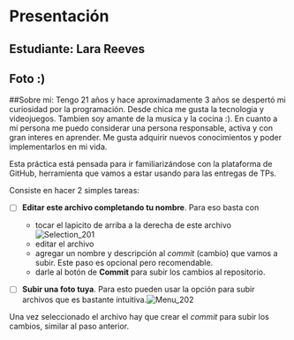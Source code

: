 # Presentación

## Estudiante: Lara Reeves

## Foto :)

##Sobre mi: Tengo 21 años y hace aproximadamente 3 años se despertó mi curiosidad por la programación. Desde chica me gusta la tecnologia y 
videojuegos. Tambien soy amante de la musica y la cocina :).
En cuanto a mi persona me puedo considerar una persona responsable, activa y con gran interes en aprender. Me gusta adquirir nuevos conocimientos
y poder implementarlos en mi vida.


Esta práctica está pensada para ir familiarizándose con la plataforma de GitHub, herramienta que vamos a estar usando para las entregas de TPs.

Consiste en hacer 2 simples tareas:
- [ ] **Editar este archivo completando tu nombre**. Para eso basta con 
  - tocar el lapicito de arriba a la derecha de este archivo ![Selection_201](https://user-images.githubusercontent.com/4098184/89341982-8096af80-d678-11ea-9248-e70dab4b73f7.png)
  - editar el archivo
  - agregar un nombre y descripción al _commit_ (cambio) que vamos a subir. Este paso es opcional pero recomendable.
  - darle al botón de **Commit** para subir los cambios al repositorio.


- [ ] **Subir una foto tuya**. Para esto pueden usar la opción para subir archivos que es bastante intuitiva.![Menu_202](https://user-images.githubusercontent.com/4098184/89341973-7e345580-d678-11ea-9a96-7c117034f81a.png)

Una vez seleccionado el archivo hay que crear el _commit_ para subir los cambios, similar al paso anterior.
